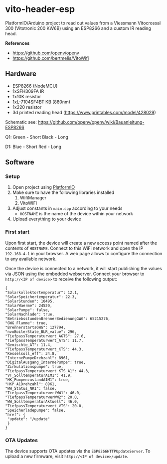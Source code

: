 # vito-header-esp
PlatformIO/Arduino project to read out values from a Viessmann Vitocrossal 300 (Vitotronic 200 KW6B) using an ESP8266 and a custom IR reading head.

**References**

* https://github.com/openv/openv
* https://github.com/bertmelis/VitoWifi

## Hardware

* ESP8266 (NodeMCU)
* 1xSFH309FA IR
* 1x10K resistor
* 1xL-7104SF4BT KB (880nm)
* 1x220 resistor
* 3d printed reading head (https://www.printables.com/model/428029)

Schematic see: https://github.com/openv/openv/wiki/Bauanleitung-ESP8266

Q1:
Green - Short
Black - Long

D1:
Blue - Short
Red - Long

## Software

### Setup

1. Open project using [PlatformIO](https://platformio.org)
1. Make sure to have the following libraries installed
   1. WifiManager
   2. VitoWiFi
1. Adjust constants in `main.cpp` according to your needs
   * `HOSTNAME` is the name of the device within your network
1. Upload everything to your device

### First start

Upon first start, the device will create a new access point named after the contents of `HOSTNAME`. Connect to this WiFi network and open the IP `192.168.4.1` in your browser. A web page allows to configure the connection to any available network.

Once the device is connected to a network, it will start publishing the values via JSON using the embedded webserver.
Connect your browser to `http://<IP of device>` to receive the following output:

```
{
"Solarkollektortemperatur": 12.1,
"SolarSpeichertemperatur": 22.3,
"SolarStunden": 10495,
"SolarWaerme": 24520,
"SolarPumpe": false,
"SolarNachlade": true,
"BetriebsstundenBrennerBedienungGWG": 65215276,
"GWG_Flamme": true,
"BrennerstartsGWG": 127794,
"nvoBoilerState_BLR_value": 296,
"TiefpassTemperaturwert_AGTS": 27.6,
"TiefpassTemperaturwert_ATS": 11.7,
"Gemischte_AT": 11.4,
"TiefpassTemperaturwert_KTS": 44.3,
"Kesselsoll_eff": 34.8,
"InternePumpeDrehzahl": 8961,
"DigitalAusgang_InternePumpe": true,
"Zirkulationspumpe": true,
"TiefpassTemperaturwert_KTS_A1": 44.3,
"VT_SolltemperaturA1M1": 41.9,
"HK_PumpenzustandA1M1": true,
"HKP_A1Drehzahl": 8961,
"WW_Status_NR1": false,
"TiefpassTemperaturwertWW1": 46.0,
"TiefpassTemperaturwerWW2": 20.0,
"WW_SolltemperaturAktuell": 46.0,
"TiefpassTemperaturwert_VTS": 20.0,
"Speicherladepumpe": false,
"href": {
 "update": "/update"
 }
}
```

### OTA Updates
The device supports OTA updates via the `ESP8266HTTPUpdateServer`. To upload a new firmware, visit `http://<IP of device>/update`.